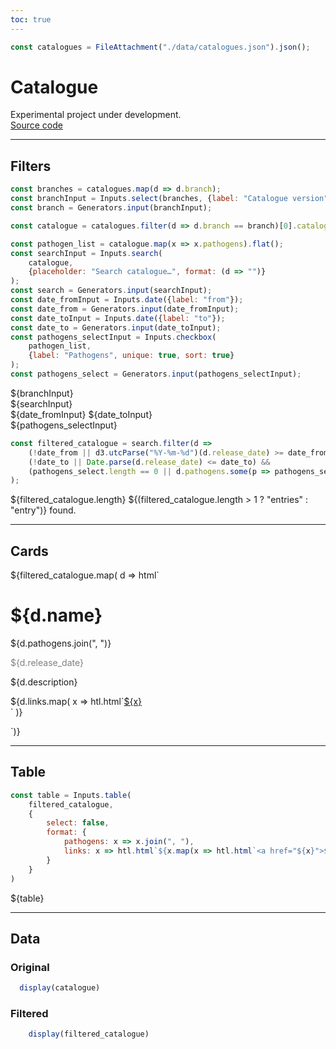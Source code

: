 ```yaml
---
toc: true
---
```


```js
const catalogues = FileAttachment("./data/catalogues.json").json();
```

# Catalogue

Experimental project under development.  
[Source code](https://github.com/WHO-Collaboratory/collaboratory-pgs-data-standards-page)

---

## Filters

```js
const branches = catalogues.map(d => d.branch);
const branchInput = Inputs.select(branches, {label: "Catalogue version"});
const branch = Generators.input(branchInput);
```
```js
const catalogue = catalogues.filter(d => d.branch == branch)[0].catalogue
```
```js
const pathogen_list = catalogue.map(x => x.pathogens).flat();
const searchInput = Inputs.search(
    catalogue, 
    {placeholder: "Search catalogue…", format: (d => "")}
);
const search = Generators.input(searchInput);
const date_fromInput = Inputs.date({label: "from"});
const date_from = Generators.input(date_fromInput);
const date_toInput = Inputs.date({label: "to"});
const date_to = Generators.input(date_toInput);
const pathogens_selectInput = Inputs.checkbox(
    pathogen_list, 
    {label: "Pathogens", unique: true, sort: true}
);
const pathogens_select = Generators.input(pathogens_selectInput);
```
<div class="grid grid-cols-3" style="grid-auto-rows: auto;">
<div class="card grid-colspan-3">${branchInput}</div>
<div class="card">${searchInput}</div>
<div class="card">
  ${date_fromInput}
  ${date_toInput}
</div>
<div class="card">${pathogens_selectInput}</div>
</div>

```js
const filtered_catalogue = search.filter(d => 
    (!date_from || d3.utcParse("%Y-%m-%d")(d.release_date) >= date_from) && 
    (!date_to || Date.parse(d.release_date) <= date_to) &&
    (pathogens_select.length == 0 || d.pathogens.some(p => pathogens_select.includes(p)))
);
```

${filtered_catalogue.length} ${(filtered_catalogue.length > 1 ? "entries" : "entry")}  found.

---

## Cards

<div class="grid grid-cols-2">
    ${filtered_catalogue.map(
        d => html`<div class="card">
            <h1>${d.name}</h1>
            <p>${d.pathogens.join(", ")}</p>
            <p style="color:grey">${d.release_date}</p>
            <p >${d.description}</p>
            <p>${d.links.map(
            x => htl.html`<a href="${x}">${x}</a><br>`
            )}</p>
        </div>`)}
</div>

---

## Table

```js
const table = Inputs.table(
    filtered_catalogue, 
    {
        select: false,
        format: {
            pathogens: x => x.join(", "),
            links: x => htl.html`${x.map(x => htl.html`<a href="${x}">${x}</a><br>`)}`
        }
    }
)
```

<div class="card">${table}</div>

---

## Data

### Original
```js
  display(catalogue)
```

### Filtered
```js
    display(filtered_catalogue)
```